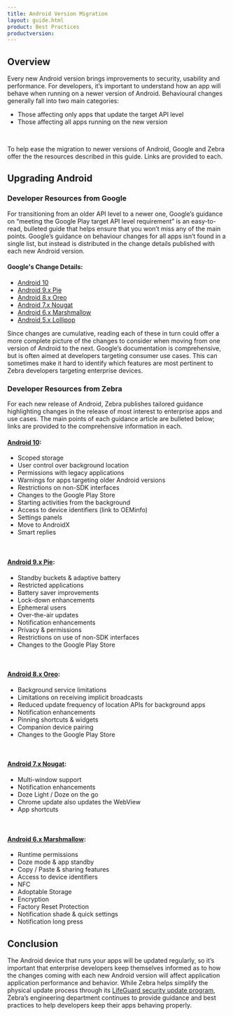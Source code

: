 ```yaml
---
title: Android Version Migration
layout: guide.html
product: Best Practices
productversion: 
---
```


## Overview
Every new Android version brings improvements to security, usability and performance. For developers, it’s important to understand how an app will behave when running on a newer version of Android. Behavioural changes generally fall into two main categories:

* Those affecting only apps that update the target API level 
* Those affecting all apps running on the new version
<br>

To help ease the migration to newer versions of Android, Google and Zebra offer the the resources described in this guide. Links are provided to each.

## Upgrading Android

### Developer Resources from Google

For transitioning from an older API level to a newer one, Google’s guidance on “meeting the Google Play target API level requirement” is an easy-to-read, bulleted guide that helps ensure that you won’t miss any of the main points. Google’s guidance on behaviour changes for all apps isn’t found in a single list, but instead is distributed in the change details published with each new Android version. 

#### Google's Change Details:
* [Android 10](https://developer.android.com/about/versions/10)
* [Android 9.x Pie](https://developer.android.com/about/versions/pie)
* [Android 8.x Oreo](https://developer.android.com/about/versions/oreo)
* [Android 7.x Nougat](https://developer.android.com/about/versions/nougat)
* [Android 6.x Marshmallow](https://developer.android.com/about/versions/marshmallow)
* [Android 5.x Lollipop](https://developer.android.com/about/versions/lollipop)

Since changes are cumulative, reading each of these in turn could offer a more complete picture of the changes to consider when moving from one version of Android to the next. Google’s documentation is comprehensive, but is often aimed at developers targeting consumer use cases. This can sometimes make it hard to identify which features are most pertinent to Zebra developers targeting enterprise devices. 

### Developer Resources from Zebra

For each new release of Android, Zebra publishes tailored guidance highlighting changes in the release of most interest to enterprise apps and use cases. The main points of each guidance article are bulleted below; links are provided to the comprehensive information in each. 
<br>

#### [Android 10](https://developer.zebra.com/blog/what%E2%80%99s-new-android-10-and-impact-zebra-developers):
* Scoped storage
* User control over background location
* Permissions with legacy applications
* Warnings for apps targeting older Android versions
* Restrictions on non-SDK interfaces
* Changes to the Google Play Store
* Starting activities from the background
* Access to device identifiers (link to OEMinfo)
* Settings panels
* Move to AndroidX
* Smart replies
<br>

#### [Android 9.x Pie](https://developer.zebra.com/blog/what%E2%80%99s-new-android-pie-and-impact-zebra-developers): 
* Standby buckets & adaptive battery
* Restricted applications
* Battery saver improvements
* Lock-down enhancements
* Ephemeral users
* Over-the-air updates
* Notification enhancements
* Privacy & permissions
* Restrictions on use of non-SDK interfaces
* Changes to the Google Play Store
<br>

#### [Android 8.x Oreo](https://developer.zebra.com/blog/what%E2%80%99s-new-android-oreo-and-impact-zebra-developers):
* Background service limitations
* Limitations on receiving implicit broadcasts
* Reduced update frequency of location APIs for background apps
* Notification enhancements
* Pinning shortcuts & widgets
* Companion device pairing
* Changes to the Google Play Store
<br>

#### [Android 7.x Nougat](https://developer.zebra.com/blog/what%E2%80%99s-new-android-%E2%80%98n%E2%80%99-and-impact-zebra-developers):
* Multi-window support
* Notification enhancements
* Doze Light / Doze on the go
* Chrome update also updates the WebView
* App shortcuts
<br>

#### [Android 6.x Marshmallow](https://developer.zebra.com/community/home/blog/2017/01/20/what-s-new-for-android-m-and-the-impact-on-zebra-developers):
* Runtime permissions
* Doze mode & app standby
* Copy / Paste & sharing features
* Access to device identifiers
* NFC
* Adoptable Storage
* Encryption
* Factory Reset Protection
* Notification shade & quick settings
* Notification long press

## Conclusion
The Android device that runs your apps will be updated regularly, so it’s important that enterprise developers keep themselves informed as to how the changes coming with each new Android version will affect application application performance and behavior. While Zebra helps simplify the physical update process through its [LifeGuard security update program](https://www.zebra.com/us/en/support-downloads/lifeguard-security.html), Zebra’s engineering department continues to provide guidance and best practices to help developers keep their apps behaving properly.
